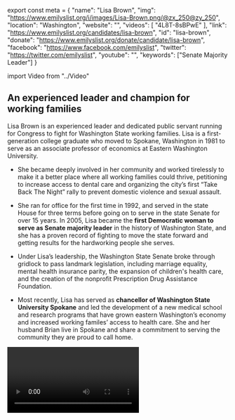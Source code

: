 export const meta = {
  "name": "Lisa Brown",
  "img": "https://www.emilyslist.org/i/images/Lisa-Brown.png/@zx_250@zy_250",
  "location": "Washington",
  "website": "",
  "videos": [
    "4L8T-8sBPwE"
  ],
  "link": "https://www.emilyslist.org/candidates/lisa-brown",
  "id": "lisa-brown",
  "donate": "https://www.emilyslist.org/donate/candidate/lisa-brown",
  "facebook": "https://www.facebook.com/emilyslist",
  "twitter": "https://twitter.com/emilyslist",
  "youtube": "",
  "keywords": ["Senate Majority Leader"]
}

import Video from "../Video"

## An experienced leader and champion for working families

Lisa Brown is an experienced leader and dedicated public servant running for Congress to fight for Washington State working families. Lisa is a first-generation college graduate who moved to Spokane, Washington in 1981 to serve as an associate professor of economics at Eastern Washington University.

- She became deeply involved in her community and worked tirelessly to make it a better place where all working families could thrive, petitioning to increase access to dental care and organizing the city’s first “Take Back The Night” rally to prevent domestic violence and sexual assault.

- She ran for office for the first time in 1992, and served in the state House for three terms before going on to serve in the state Senate for over 15 years. In 2005, Lisa became the **first Democratic woman to serve as Senate majority leader** in the history of Washington State, and she has a proven record of fighting to move the state forward and getting results for the hardworking people she serves.

- Under Lisa’s leadership, the Washington State Senate broke through gridlock to pass landmark legislation, including marriage equality, mental health insurance parity, the expansion of children's health care, and the creation of the nonprofit Prescription Drug Assistance Foundation.

- Most recently, Lisa has served as **chancellor of Washington State University Spokane** and led the development of a new medical school and research programs that have grown eastern Washington’s economy and increased working familes’ access to health care. She and her husband Brian live in Spokane and share a commitment to serving the community they are proud to call home.

<Video id="4L8T-8sBPwE" />


## A fighter dedicated to expanding economic opportunity

Lisa is a fighter running for Congress to expand economic opportunity for eastern Washington working families and to help create good-paying jobs. At a time when Republicans in Congress are attempting to undo all the progress we’ve worked so hard to make, Lisa will fight back and continue her lifelong fight to expand access to quality, affordable health care. She is a trailblazer who will give working families a new voice in Washington and put an end to the agenda that makes it harder to get ahead. Lisa is committed to breaking down the barriers to opportunity that working parents face every day. During her first year in office, as the single mother of a 1-year-old, Lisa had to choose between missing work and taking her son home from daycare when a session ran late without a dinner break. She brought him into the chamber and continued to work as he rested, but a colleague complained — citing a policy that previously hadn’t been applied to fathers — and she was asked to remove her son. When elected, Lisa will be a firece advocate for Washington State working families in Congress.

## An opportunity to flip a seat and take back the House

Lisa is challenging vulnerable Republican incumbent Congresswoman Cathy McMorris Rodgers, an extremist who has worked to advance her party’s dangerous agenda that hurts the working families she was elected to serve. Lisa’s strong grassroots campaign has quickly gained momentum, and this race is a must-win opportunity to flip a seat as we fight to take back the House. McMorris Rodgers is out of touch with eastern Washington working families, and Lisa has what it takes to hold her accountable for her record of failure to bring new leadership to this district. Let’s show Lisa our full support and help flip this seat and send this champion for Washington State to Congress — and take back the House.
